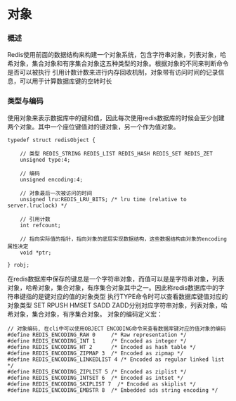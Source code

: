 # 对象

### 概述

Redis使用前面的数据结构来构建一个对象系统，包含字符串对象，列表对象，哈希对象，集合对象和有序集合对象这五种类型的对象。根据对象的不同来判断命令是否可以被执行 引用计数计数来进行内存回收机制，对象带有访问时间的记录信息，可以用于计算数据库键的空转时长

### 类型与编码

使用对象来表示数据库中的键和值，因此每次使用redis数据库的时候会至少创建两个对象。其中一个座位键值对的键对象，另一个作为值对象。

```
typedef struct redisObject {

    // 类型 REDIS_STRING REDIS_LIST REDIS_HASH REDIS_SET REDIS_ZET
    unsigned type:4;

    // 编码
    unsigned encoding:4;

    // 对象最后一次被访问的时间
    unsigned lru:REDIS_LRU_BITS; /* lru time (relative to server.lruclock) */

    // 引用计数
    int refcount;

    // 指向实际值的指针，指向对象的底层实现数据结构，这些数据结构由对象的encoding属性决定
    void *ptr;

} robj;
```

在redis数据库中保存的键总是一个字符串对象，而值可以是是字符串对象，列表对象，哈希对象，集合对象，有序集合对象其中之一。因此称redis数据库中的字符串键指的是键对应的值的对象类型 执行TYPE命令时可以查看数据库键值对应的对象类型 SET RPUSH HMSET SADD ZADD分别对应字符串对象，列表对象，哈希对象，集合对象，有序集合对象。 对象的编码定义宏：

```
// 对象编码, 在cli中可以使用OBJECT ENCODING命令来查看数据库键对应的值对象的编码
#define REDIS_ENCODING_RAW 0     /* Raw representation */
#define REDIS_ENCODING_INT 1     /* Encoded as integer */
#define REDIS_ENCODING_HT 2      /* Encoded as hash table */
#define REDIS_ENCODING_ZIPMAP 3  /* Encoded as zipmap */
#define REDIS_ENCODING_LINKEDLIST 4 /* Encoded as regular linked list */
#define REDIS_ENCODING_ZIPLIST 5 /* Encoded as ziplist */
#define REDIS_ENCODING_INTSET 6  /* Encoded as intset */
#define REDIS_ENCODING_SKIPLIST 7  /* Encoded as skiplist */
#define REDIS_ENCODING_EMBSTR 8  /* Embedded sds string encoding */
```



